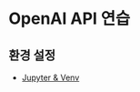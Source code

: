 # OpenAI API 연습


## 환경 설정
* [Jupyter & Venv](https://raki-1203.github.io/jupyter/JupyterLab_venv_add_delete/)
